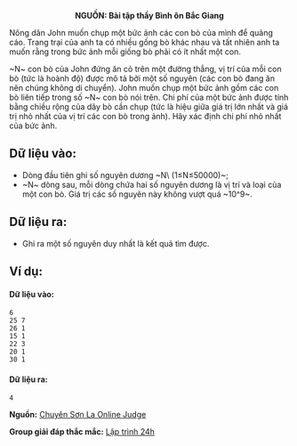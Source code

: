 **<center>NGUỒN: Bài tập thầy Bình ôn Bắc Giang</center>**

Nông dân John muốn chụp một bức ảnh các con bò của mình để quảng cáo. Trang trại của anh ta có nhiều gống bò khác nhau và tất nhiên anh ta muốn rằng trong bức ảnh mỗi giống bò phải có ít nhất một con.

~N~ con bò của John đứng ăn cỏ trên một đường thẳng, vị trí của mỗi con bò (tức là hoành độ) được mô tả bởi một số nguyên (các con bò đang ăn nên chúng không di chuyển). John muốn chụp một bức ảnh gồm các con bò liên tiếp trong số ~N~ con bò nói trên. Chi phí của một bức ảnh được tính bằng chiều rộng của dãy bò cần chụp (tức là hiệu giữa giá trị lớn nhất và giá trị nhỏ nhất của vị trí các con bò trong ảnh). Hãy xác định chi phí nhỏ nhất của bức ảnh.

## Dữ liệu vào:
- Dòng đầu tiên ghi số nguyên dương ~N\ (1≤N≤50000)~;
- ~N~ dòng sau, mỗi dòng chứa hai số nguyên dương là vị trí và loại của một con bò. Giá trị các số nguyên này không vượt quá ~10^9~.

## Dữ liệu ra:
- Ghi ra một số nguyên duy nhất là kết quả tìm được.

## Ví dụ:
#### Dữ liệu vào:
```
6
25 7
26 1
15 1
22 3
20 1
30 1
```

#### Dữ liệu ra:
```
4
```

**Nguồn:** [Chuyên Sơn La Online Judge](http://csloj.ddns.net/)

**Group giải đáp thắc mắc:** [Lập trình 24h](https://www.facebook.com/groups/1386904321519984)
